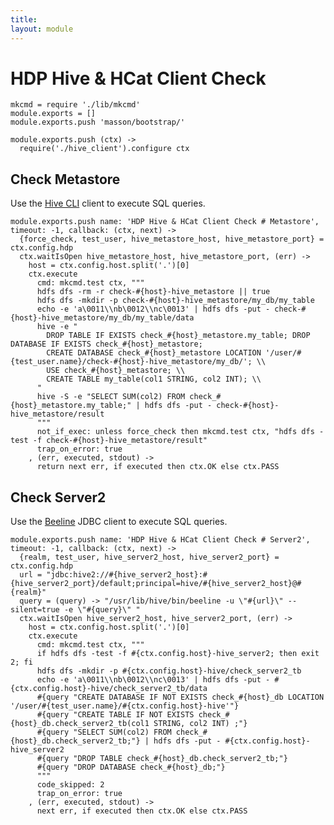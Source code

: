 ```yaml
---
title: 
layout: module
---
```


# HDP Hive & HCat Client Check

    mkcmd = require './lib/mkcmd'
    module.exports = []
    module.exports.push 'masson/bootstrap/'

    module.exports.push (ctx) ->
      require('./hive_client').configure ctx

## Check Metastore

Use the [Hive CLI][hivecli] client to execute SQL queries.

    module.exports.push name: 'HDP Hive & HCat Client Check # Metastore', timeout: -1, callback: (ctx, next) ->
      {force_check, test_user, hive_metastore_host, hive_metastore_port} = ctx.config.hdp
      ctx.waitIsOpen hive_metastore_host, hive_metastore_port, (err) ->
        host = ctx.config.host.split('.')[0]
        ctx.execute
          cmd: mkcmd.test ctx, """
          hdfs dfs -rm -r check-#{host}-hive_metastore || true
          hdfs dfs -mkdir -p check-#{host}-hive_metastore/my_db/my_table
          echo -e 'a\0011\\nb\0012\\nc\0013' | hdfs dfs -put - check-#{host}-hive_metastore/my_db/my_table/data
          hive -e "
            DROP TABLE IF EXISTS check_#{host}_metastore.my_table; DROP DATABASE IF EXISTS check_#{host}_metastore;
            CREATE DATABASE check_#{host}_metastore LOCATION '/user/#{test_user.name}/check-#{host}-hive_metastore/my_db/'; \\
            USE check_#{host}_metastore; \\
            CREATE TABLE my_table(col1 STRING, col2 INT); \\
          "
          hive -S -e "SELECT SUM(col2) FROM check_#{host}_metastore.my_table;" | hdfs dfs -put - check-#{host}-hive_metastore/result
          """
          not_if_exec: unless force_check then mkcmd.test ctx, "hdfs dfs -test -f check-#{host}-hive_metastore/result"
          trap_on_error: true
        , (err, executed, stdout) ->
          return next err, if executed then ctx.OK else ctx.PASS

## Check Server2

Use the [Beeline][beeline] JDBC client to execute SQL queries.

    module.exports.push name: 'HDP Hive & HCat Client Check # Server2', timeout: -1, callback: (ctx, next) ->
      {realm, test_user, hive_server2_host, hive_server2_port} = ctx.config.hdp
      url = "jdbc:hive2://#{hive_server2_host}:#{hive_server2_port}/default;principal=hive/#{hive_server2_host}@#{realm}"
      query = (query) -> "/usr/lib/hive/bin/beeline -u \"#{url}\" --silent=true -e \"#{query}\" "
      ctx.waitIsOpen hive_server2_host, hive_server2_port, (err) ->
        host = ctx.config.host.split('.')[0]
        ctx.execute
          cmd: mkcmd.test ctx, """
          if hdfs dfs -test -f #{ctx.config.host}-hive_server2; then exit 2; fi
          hdfs dfs -mkdir -p #{ctx.config.host}-hive/check_server2_tb
          echo -e 'a\0011\\nb\0012\\nc\0013' | hdfs dfs -put - #{ctx.config.host}-hive/check_server2_tb/data
          #{query "CREATE DATABASE IF NOT EXISTS check_#{host}_db LOCATION '/user/#{test_user.name}/#{ctx.config.host}-hive'"}
          #{query "CREATE TABLE IF NOT EXISTS check_#{host}_db.check_server2_tb(col1 STRING, col2 INT) ;"}
          #{query "SELECT SUM(col2) FROM check_#{host}_db.check_server2_tb;"} | hdfs dfs -put - #{ctx.config.host}-hive_server2
          #{query "DROP TABLE check_#{host}_db.check_server2_tb;"}
          #{query "DROP DATABASE check_#{host}_db;"}
          """
          code_skipped: 2
          trap_on_error: true
        , (err, executed, stdout) ->
          next err, if executed then ctx.OK else ctx.PASS

[hivecli]: https://cwiki.apache.org/confluence/display/Hive/LanguageManual+Cli
[beeline]: https://cwiki.apache.org/confluence/display/Hive/HiveServer2+Clients#HiveServer2Clients-Beeline%E2%80%93NewCommandLineShell


